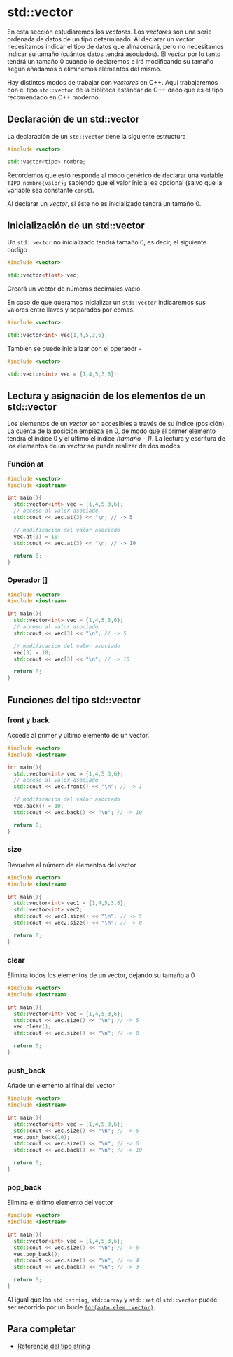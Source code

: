 # std::vector

En esta sección estudiaremos los *vectores*. Los *vectores* son una serie ordenada de datos de un tipo determinado. Al declarar un *vector* necesitamos indicar el tipo de datos que almacenará, pero no necesitamos indicar su tamaño (cuántos datos tendrá asociados). El *vector* por lo tanto tendrá un tamaño 0 cuando lo declaremos e irá modificando su tamaño según añadamos o eliminemos elementos del mismo.

Hay distintos modos de trabajar con *vectores* en C++. Aquí trabajaremos con el tipo `std::vector` de la bibliteca estándar de C++ dado que es el tipo recomendado en C++ moderno.

## Declaración de un std::vector
La declaración de un `std::vector` tiene la siguiente estructura

```cpp
#include <vector>

std::vector<tipo> nombre;
```
Recordemos que esto responde al modo genérico de declarar una variable `TIPO nombre{valor};` sabiendo que el valor inicial es opcional (salvo que la variable sea constante `const`).

Al declarar un *vector*, si éste no es inicializado tendrá un tamaño 0.

## Inicialización de un std::vector

Un `std::vector` no inicializado tendrá tamaño 0, es decir, el siguiente código

```cpp
#include <vector>

std::vector<float> vec;
```

Creará un vector de números decimales vacío.


En caso de que queramos inicializar un `std::vector` indicaremos sus valores entre llaves y separados por comas.

```cpp
#include <vector>

std::vector<int> vec{1,4,5,3,6};
```

También se puede inicializar con el operaodr `=`

```cpp
#include <vector>

std::vector<int> vec = {1,4,5,3,6};
```

## Lectura y asignación de los elementos de un std::vector

Los elementos de un *vector* son accesibles a través de su índice (posición). La cuenta de la posición empieza en 0, de modo que el primer elemento tendrá el índice 0 y el último el índice *(tamaño - 1)*.
La lectura y escritura de los elementos de un *vector* se puede realizar de dos modos.

### Función at

```cpp
#include <vector>
#include <iostream>

int main(){
  std::vector<int> vec = {1,4,5,3,6};
  // acceso al valor asociado
  std::cout << vec.at(3) << "\n; // -> 5

  // modificacion del valor asociado
  vec.at(3) = 10;
  std::cout << vec.at(3) << "\n; // -> 10

  return 0;
}

```

### Operador []

```cpp
#include <vector>
#include <iostream>

int main(){
  std::vector<int> vec = {1,4,5,3,6};
  // acceso al valor asociado
  std::cout << vec[3] << "\n"; // -> 5

  // modificacion del valor asociado
  vec[3] = 10;
  std::cout << vec[3] << "\n"; // -> 10

  return 0;
}

```

## Funciones del tipo std::vector

### front y back
Accede al primer y último elemento de un vector.

```cpp
#include <vector>
#include <iostream>

int main(){
  std::vector<int> vec = {1,4,5,3,6};
  // acceso al valor asociado
  std::cout << vec.front() << "\n"; // -> 1

  // modificacion del valor asociado
  vec.back() = 10;
  std::cout << vec.back() << "\n"; // -> 10

  return 0;
}

```

### size
Devuelve el número de elementos del vector
```cpp
#include <vector>
#include <iostream>

int main(){
  std::vector<int> vec1 = {1,4,5,3,6};
  std::vector<int> vec2;
  std::cout << vec1.size() << "\n"; // -> 5
  std::cout << vec2.size() << "\n"; // -> 0

  return 0;
}

```

### clear
Elimina todos los elementos de un vector, dejando su tamaño a 0

```cpp
#include <vector>
#include <iostream>

int main(){
  std::vector<int> vec = {1,4,5,3,6};
  std::cout << vec.size() << "\n"; // -> 5
  vec.clear();
  std::cout << vec.size() << "\n"; // -> 0

  return 0;
}

```

### push_back
Añade un elemento al final del vector

```cpp
#include <vector>
#include <iostream>

int main(){
  std::vector<int> vec = {1,4,5,3,6};
  std::cout << vec.size() << "\n"; // -> 5
  vec.push_back(10);
  std::cout << vec.size() << "\n"; // -> 6
  std::cout << vec.back() << "\n"; // -> 10

  return 0;
}

```
### pop_back
Elimina el último elemento del vector

```cpp
#include <vector>
#include <iostream>

int main(){
  std::vector<int> vec = {1,4,5,3,6};
  std::cout << vec.size() << "\n"; // -> 5
  vec.pop_back();
  std::cout << vec.size() << "\n"; // -> 4
  std::cout << vec.back() << "\n"; // -> 3

  return 0;
}

```

Al igual que los `std::string`, `std::array` y `std::set` el `std::vector` puede ser recorrido por un bucle [`for(auto elem :vector)`](../flujo/forelem.md).

## Para completar
  * [Referencia del tipo string](http://www.cplusplus.com/reference/vector/vector/)
